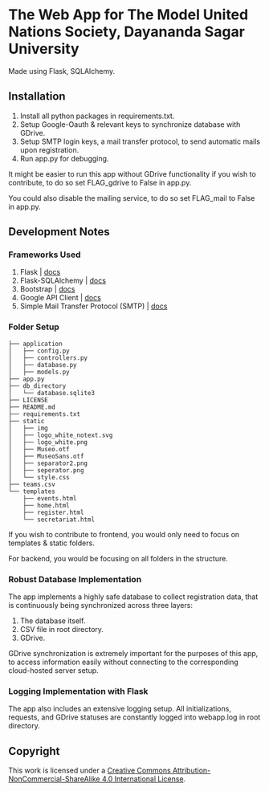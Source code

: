 # The Web App for The Model United Nations Society, Dayananda Sagar University
Made using Flask, SQLAlchemy.

## Installation
1. Install all python packages in requirements.txt.
2. Setup Google-Oauth & relevant keys to synchronize database with GDrive.
3. Setup SMTP login keys, a mail transfer protocol, to send automatic mails upon registration.
4. Run app.py for debugging.

It might be easier to run this app without GDrive functionality if you wish to contribute, to do so set FLAG_gdrive to False in app.py.

You could also disable the mailing service, to do so set FLAG_mail to False in app.py.

## Development Notes

### Frameworks Used

1. Flask | [docs](https://flask.palletsprojects.com/en/3.0.x/)
2. Flask-SQLAlchemy | [docs](https://flask-sqlalchemy.palletsprojects.com/en/3.1.x/)
3. Bootstrap | [docs](https://getbootstrap.com/docs/5.0/getting-started/introduction/)
4. Google API Client | [docs](https://github.com/googleapis/google-api-python-client/blob/main/docs/README.md)
5. Simple Mail Transfer Protocol (SMTP) | [docs](https://docs.python.org/3/library/smtplib.html)

### Folder Setup

```shell
├── application
│   ├── config.py
│   ├── controllers.py
│   ├── database.py
│   ├── models.py
├── app.py
├── db_directory
│   └── database.sqlite3
├── LICENSE
├── README.md
├── requirements.txt
├── static
│   ├── img
│   ├── logo_white_notext.svg
│   ├── logo_white.png
│   ├── Museo.otf
│   ├── MuseoSans.otf
│   ├── separator2.png
│   ├── seperator.png
│   └── style.css
├── teams.csv
└── templates
    ├── events.html
    ├── home.html
    ├── register.html
    └── secretariat.html
```

If you wish to contribute to frontend, you would only need to focus on templates & static folders.

For backend, you would be focusing on all folders in the structure.

### Robust Database Implementation
The app implements a highly safe database to collect registration data, that is continuously being synchronized across three layers:

1. The database itself.
2. CSV file in root directory.
3. GDrive.

GDrive synchronization is extremely important for the purposes of this app, to access information easily without connecting to the corresponding cloud-hosted server setup.

### Logging Implementation with Flask

The app also includes an extensive logging setup. All initializations, requests, and GDrive statuses are constantly logged into webapp.log in root directory.

## Copyright

This work is licensed under a
[Creative Commons Attribution-NonCommercial-ShareAlike 4.0 International License][cc-by-nc-sa].

[cc-by-nc-sa]: http://creativecommons.org/licenses/by-nc-sa/4.0/

